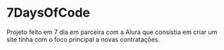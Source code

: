 # 7DaysOfCode

Projeto feito em 7 dia em parceira com a Alura que consistia em criar um site tinha com o foco principal a novas contratações.
